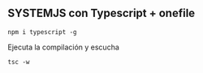 
## SYSTEMJS con Typescript + onefile

``` 
npm i typescript -g
```

Ejecuta la compilación y escucha
``` 
tsc -w
```

